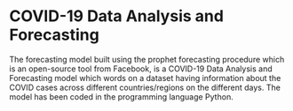 # COVID-19 Data Analysis and Forecasting
The forecasting model built using the prophet forecasting procedure which is an open-source tool from Facebook, is a COVID-19 Data Analysis and Forecasting model which words on a dataset having information about the COVID cases across different countries/regions on the different days. The model has been coded in the programming language Python. 
